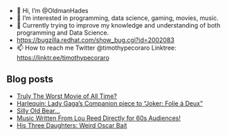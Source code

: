 - 👋 Hi, I’m @OldmanHades
- 👀 I’m interested in programming, data science, gaming, movies, music.
- 🌱 Currently trying to improve my knowledge and understanding of both programming and Data Science.
- https://bugzilla.redhat.com/show_bug.cgi?id=2002083
- 📫 How to reach me Twitter @timothypecoraro
Linktree: https://linktr.ee/timothypecoraro

## Blog posts
<!-- BLOG-POST-LIST:START -->
- [Truly The Worst Movie of All Time?](https://medium.com/@timothypecoraro/who-trapped-me-by-watching-this-70830a076ac2?source=rss-5097f5c9b801------2)
- [Harlequin: Lady Gaga’s Companion piece to “Joker: Folie á Deux”](https://medium.com/@timothypecoraro/harlequin-lady-gagas-companion-piece-to-joker-folie-%C3%A1-deux-fd88c2bcb144?source=rss-5097f5c9b801------2)
- [Silly Old Bear…](https://medium.com/@timothypecoraro/silly-old-bear-54b73e7dc7fe?source=rss-5097f5c9b801------2)
- [Music Written From Lou Reed Directly for 60s Audiences!](https://rocknheavy.net/music-written-from-lou-reed-directly-for-60s-audiences-1f28c399ee92?source=rss-5097f5c9b801------2)
- [His Three Daughters: Weird Oscar Bait](https://medium.com/@timothypecoraro/his-three-daughters-weird-oscar-bait-3c70134916f6?source=rss-5097f5c9b801------2)
<!-- BLOG-POST-LIST:END -->
